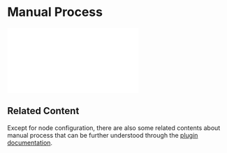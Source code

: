 # Manual Process

<PluginInfo name="workflow-manual" link="/handbook/workflow-manual"></PluginInfo>

<embed src="../../workflow-manual/node.md#L3-L999"></embed>

## Related Content

Except for node configuration, there are also some related contents about manual process that can be further understood through the [plugin documentation](../../workflow-manual/index.md).
